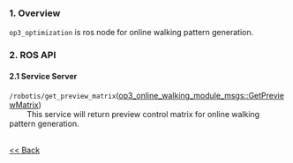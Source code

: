 ### 1. Overview  
`op3_optimization` is ros node for online walking pattern generation.  

### 2. ROS API
#### 2.1 Service Server  
`/robotis/get_preview_matrix`([op3_online_walking_module_msgs::GetPreviewMatrix])  
&emsp;&emsp; This service will return preview control matrix for online walking pattern generation.  

<br>[&lt;&lt; Back](ROBOTIS-OP3.md)

[op3_online_walking_module_msgs::GetPreviewMatrix]:/docs/en/popup/op3_GetPreviewMatrix.srv/
